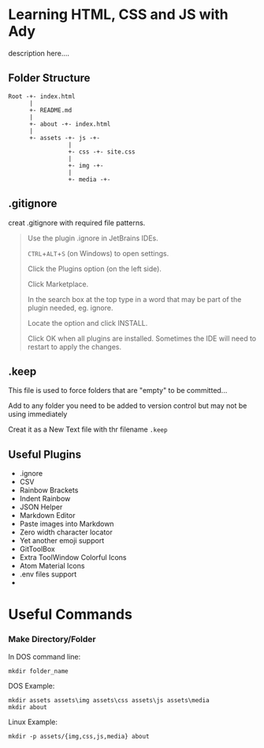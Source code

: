 # Learning HTML, CSS and JS with Ady

description here....

## Folder Structure
```text
Root -+- index.html
      |
      +- README.md
      |
      +- about -+- index.html
      |
      +- assets -+- js -+-
                 |
                 +- css -+- site.css
                 |
                 +- img -+-
                 |
                 +- media -+-
```

## .gitignore
creat .gitignore with required file patterns.
>Use the plugin .ignore in JetBrains IDEs.
> 
> `CTRL`+`ALT`+`S` (on Windows) to open settings.
> 
> Click the Plugins option (on the left side).
> 
> Click Marketplace.
> 
> In the search box at the top type in a word that 
> may be part of the plugin needed, eg. ignore.
> 
> Locate the option and click INSTALL.
> 
> Click OK when all plugins are installed.
> Sometimes the IDE will need to restart to apply the changes.


## .keep
This file is used to force folders that are "empty" to be committed...

Add to any folder you need to be added to version control but may not be using immediately

Creat it as a New Text file with thr filename `.keep`

## Useful Plugins
- .ignore
- CSV
- Rainbow Brackets
- Indent Rainbow
- JSON Helper
- Markdown Editor
- Paste images into Markdown
- Zero width character locator
- Yet another emoji support
- GitToolBox
- Extra ToolWindow Colorful Icons
- Atom Material Icons
- .env files support
- 

# Useful Commands
### Make Directory/Folder
In DOS command line:
```shell
mkdir folder_name
```

DOS Example:
```shell
mkdir assets assets\img assets\css assets\js assets\media
mkdir about
```

Linux Example:
```shell
mkdir -p assets/{img,css,js,media} about
```